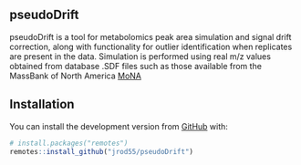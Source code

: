 ## pseudoDrift

pseudoDrift is a tool for metabolomics peak area simulation and signal drift correction, along with functionality for outlier identification when replicates are present in the data. Simulation is performed using real m/z values obtained from database .SDF files such as those available from the MassBank of North America
[MoNA](https://mona.fiehnlab.ucdavis.edu/) 

## Installation

You can install the development version from
[GitHub](https://github.com/) with:

``` r
# install.packages("remotes")
remotes::install_github("jrod55/pseudoDrift")
```
